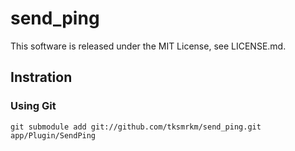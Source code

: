 # send_ping
This software is released under the MIT License, see LICENSE.md.

## Instration

### Using Git
````
git submodule add git://github.com/tksmrkm/send_ping.git app/Plugin/SendPing
````
